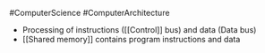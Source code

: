 #ComputerScience #ComputerArchitecture 

- Processing of instructions ([[Control]] bus) and data (Data bus)
- [[Shared memory]] contains program instructions and data